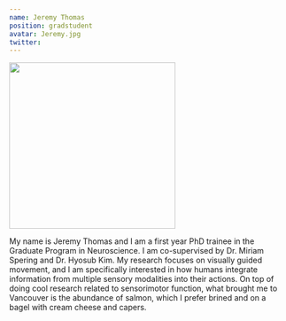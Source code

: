 ```yaml
---
name: Jeremy Thomas 
position: gradstudent
avatar: Jeremy.jpg
twitter: 
---
```

<img width="300" src="{{site.baseurl}}/images/people/{{page.avatar}}" data-action="zoom">

My name is Jeremy Thomas and I am a first year PhD trainee in the Graduate Program in Neuroscience. I am co-supervised by Dr. Miriam Spering and Dr. Hyosub Kim. My research focuses on visually guided movement, and I am specifically interested in how humans integrate information from multiple sensory modalities into their actions. On top of doing cool research related to sensorimotor function, what brought me to Vancouver is the abundance of salmon, which I prefer brined and on a bagel with cream cheese and capers.